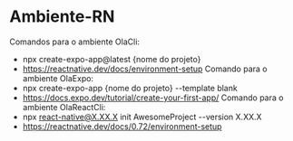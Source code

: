 # Ambiente-RN

Comandos para o ambiente OlaCli:
 - npx create-expo-app@latest {nome do projeto}
 - https://reactnative.dev/docs/environment-setup
Comando para o ambiente OlaExpo:
 - npx create-expo-app {nome do projeto} --template blank
 - https://docs.expo.dev/tutorial/create-your-first-app/
Comando para o ambiente OlaReactCli:
 - npx react-native@X.XX.X init AwesomeProject --version X.XX.X
 - https://reactnative.dev/docs/0.72/environment-setup
